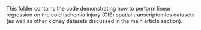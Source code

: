 This folder contains the code demonstrating how to perform linear regression on the cold ischemia injury (CIS) spatial transcriptomics datasets 
(as well as other kidney datasets discussed in the main article section).
